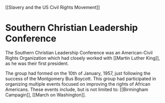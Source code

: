 [[Slavery and the US Civil Rights Movement]]
# Southern Christian Leadership Conference
The Southern Christian Leadership Conference was an American-Civil Rights Organization which had closely worked with [[Martin Luther King]], as he was their first president. 

The group had formed on the 10th of January, 1957, just following the success of the Montgomery Bus Boycott. This group had participated in organizing multiple events focused on improving the rights of African Americans. These events include, but is not limited to: [[Birmingham Campagin]], [[March on Washington]].